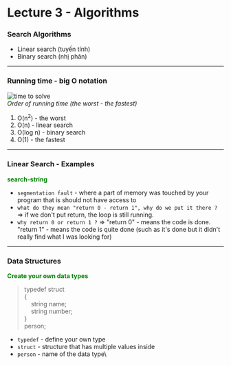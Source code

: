 # Lecture 3 - Algorithms
### Search Algorithms
- Linear search (tuyến tính)
- Binary search (nhị phân)

---
### Running time - big O notation 
![time to solve](https://cs50.harvard.edu/x/2023/notes/3/cs50Week3Slide042.png) \
*Order of running time (the worst - the fastest)*
1. O(n<sup>2</sup>) - the worst
2. O(n) - linear search 
3. O(log n) - binary search
4. O(1) - the fastest 
---
### Linear Search - Examples 
<font color="green">**search-string**</font>
- `segmentation fault` - where a part of memory was touched by your program that is should not have access to
- `what do they mean "return 0 - return 1", why do we put it there ?` => if we don't put return, the loop is still running.
- `why return 0 or return 1 ?` => "return 0" - means the code is done. "return 1" - means the code is quite done (such as it's done but it didn't really find what I was looking for)
--- 
### Data Structures 
<font color="green">**Create your own data types**</font>
> typedef struct\
>{\
>   &nbsp;&nbsp;&nbsp;&nbsp;string name;\
>   &nbsp;&nbsp;&nbsp;&nbsp;string number;\
>}\
> person;
- `typedef` - define your own type
- `struct` - structure that has multiple values inside 
- `person` - name of the data type\ 
